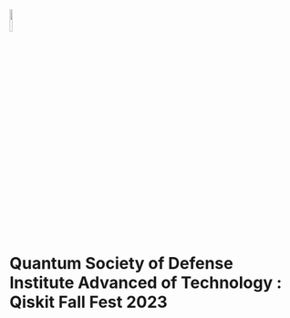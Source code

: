 <img src="https://github.com/yuvrajsingh05121999/QSoD-Qiskit_Fall_Fest_2023/assets/95167383/4f4a8065-60d9-4753-8f7b-33d406a556fc"  height = 10% align=center>

# Quantum Society of Defense Institute Advanced of Technology : Qiskit Fall Fest 2023

